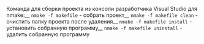 Команда для сборки проекта из консоли разработчика Visual Studio для nmake:__
`nmake -f makefile` - собрать проект__
`nmake -f makefile clean` - очистить папку проекта после удаления__
`nmake -f makefile install` - установить собранную программу__
`nmake -f makefile uninstall` - удалить собранную программу
